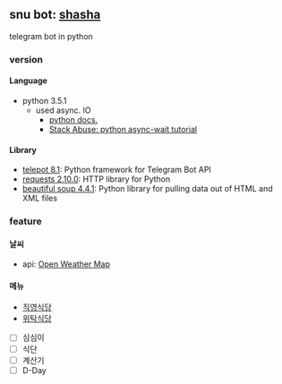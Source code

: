 snu bot: [shasha](https://telegram.me/snuBot)
---------
telegram bot in python

### version
#### Language
* python 3.5.1
    * used async. IO
        * [python docs.](https://www.python.org/dev/peps/pep-0492/)
        * [Stack Abuse: python async-wait tutorial](http://stackabuse.com/python-async-await-tutorial/)

#### Library
* [telepot 8.1](https://github.com/nickoala/telepot): Python framework for Telegram Bot API
* [requests 2.10.0](http://docs.python-requests.org/en/master/): HTTP library for Python
* [beautiful soup 4.4.1](https://www.crummy.com/software/BeautifulSoup/bs4/doc/): Python library for pulling data out of HTML and XML files


### feature
#### 날씨
* api: [Open Weather Map](http://openweathermap.org/current)

#### 메뉴
* [직영식당](https://www.snuco.com/html/restaurant/restaurant_menu1.asp)
* [위탁식당](https://www.snuco.com/html/restaurant/restaurant_menu2.asp)
- [ ] 심심이
- [ ] 식단
- [ ] 계산기
- [ ] D-Day
